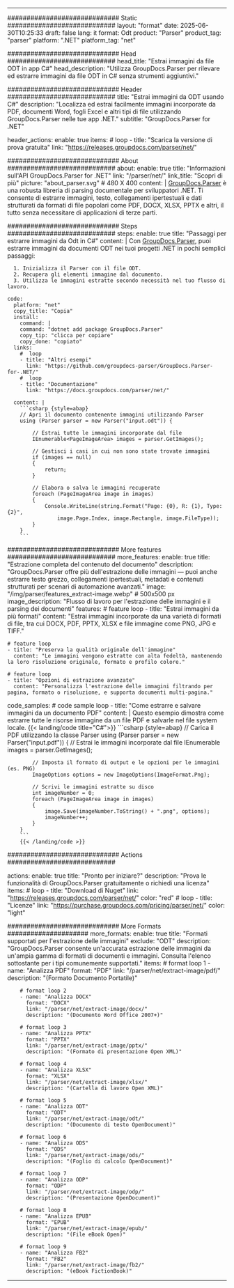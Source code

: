 


---
############################# Static ############################
layout: "format"
date:  2025-06-30T10:25:33
draft: false
lang: it
format: Odt
product: "Parser"
product_tag: "parser"
platform: ".NET"
platform_tag: "net"

############################# Head ############################
head_title: "Estrai immagini da file ODT in app C#"
head_description: "Utilizza GroupDocs.Parser per rilevare ed estrarre immagini da file ODT in C# senza strumenti aggiuntivi."

############################# Header ############################
title: "Estrai immagini da ODT usando C#" 
description: "Localizza ed estrai facilmente immagini incorporate da PDF, documenti Word, fogli Excel e altri tipi di file utilizzando GroupDocs.Parser nelle tue app .NET."
subtitle: "GroupDocs.Parser for .NET" 

header_actions:
  enable: true
  items:
    #  loop
    - title: "Scarica la versione di prova gratuita"
      link: "https://releases.groupdocs.com/parser/net/"
      
############################# About ############################
about:
    enable: true
    title: "Informazioni sull'API GroupDocs.Parser for .NET"
    link: "/parser/net/"
    link_title: "Scopri di più"
    picture: "about_parser.svg" # 480 X 400
    content: |
       [GroupDocs.Parser](/parser/net/) è una robusta libreria di parsing documentale per sviluppatori .NET. Ti consente di estrarre immagini, testo, collegamenti ipertestuali e dati strutturati da formati di file popolari come PDF, DOCX, XLSX, PPTX e altri, il tutto senza necessitare di applicazioni di terze parti.

############################# Steps ############################
steps:
    enable: true
    title: "Passaggi per estrarre immagini da Odt in C#"
    content: |
      Con [GroupDocs.Parser](/parser/net/), puoi estrarre immagini da documenti ODT nei tuoi progetti .NET in pochi semplici passaggi:
      
      1. Inizializza il Parser con il file ODT.
      2. Recupera gli elementi immagine dal documento.
      3. Utilizza le immagini estratte secondo necessità nel tuo flusso di lavoro.
   
    code:
      platform: "net"
      copy_title: "Copia"
      install:
        command: |
        command: "dotnet add package GroupDocs.Parser"
        copy_tip: "clicca per copiare"
        copy_done: "copiato"
      links:
        #  loop
        - title: "Altri esempi"
          link: "https://github.com/groupdocs-parser/GroupDocs.Parser-for-.NET/"
        #  loop
        - title: "Documentazione"
          link: "https://docs.groupdocs.com/parser/net/"
          
      content: |
        ```csharp {style=abap}
        // Apri il documento contenente immagini utilizzando Parser
        using (Parser parser = new Parser("input.odt")) {

            // Estrai tutte le immagini incorporate dal file
            IEnumerable<PageImageArea> images = parser.GetImages();

            // Gestisci i casi in cui non sono state trovate immagini
            if (images == null)
            {
                return;
            }

            // Elabora o salva le immagini recuperate
            foreach (PageImageArea image in images)
            {
                Console.WriteLine(string.Format("Page: {0}, R: {1}, Type: {2}", 
                    image.Page.Index, image.Rectangle, image.FileType));
            }
        }
        ```  

############################# More features ############################
more_features:
  enable: true
  title: "Estrazione completa del contenuto del documento"
  description: "GroupDocs.Parser offre più dell'estrazione delle immagini — puoi anche estrarre testo grezzo, collegamenti ipertestuali, metadati e contenuti strutturati per scenari di automazione avanzati."
  image: "/img/parser/features_extract-image.webp" # 500x500 px
  image_description: "Flusso di lavoro per l'estrazione delle immagini e il parsing dei documenti"
  features:
    # feature loop
    - title: "Estrai immagini da più formati"
      content: "Estrai immagini incorporate da una varietà di formati di file, tra cui DOCX, PDF, PPTX, XLSX e file immagine come PNG, JPG e TIFF."

    # feature loop
    - title: "Preserva la qualità originale dell'immagine"
      content: "Le immagini vengono estratte con alta fedeltà, mantenendo la loro risoluzione originale, formato e profilo colore."

    # feature loop
    - title: "Opzioni di estrazione avanzate"
      content: "Personalizza l'estrazione delle immagini filtrando per pagina, formato o risoluzione, e supporta documenti multi-pagina."
      
  code_samples:
    # code sample loop
    - title: "Come estrarre e salvare immagini da un documento PDF"
      content: |
        Questo esempio dimostra come estrarre tutte le risorse immagine da un file PDF e salvarle nel file system locale.
        {{< landing/code title="C#">}}
        ```csharp {style=abap}
        //  Carica il PDF utilizzando la classe Parser
        using (Parser parser = new Parser("input.pdf"))
        {
            // Estrai le immagini incorporate dal file
            IEnumerable<PageImageArea> images = parser.GetImages();

            // Imposta il formato di output e le opzioni per le immagini (es. PNG)
            ImageOptions options = new ImageOptions(ImageFormat.Png);

            // Scrivi le immagini estratte su disco
            int imageNumber = 0;
            foreach (PageImageArea image in images)
            {
                image.Save(imageNumber.ToString() + ".png", options);
                imageNumber++;
            }
        }
        ```
        {{< /landing/code >}}


############################# Actions ############################

actions:
  enable: true
  title: "Pronto per iniziare?"
  description: "Prova le funzionalità di GroupDocs.Parser gratuitamente o richiedi una licenza"
  items:
    #  loop
    - title: "Download di Nuget"
      link: "https://releases.groupdocs.com/parser/net/"
      color: "red"
        #  loop
    - title: "Licenze"
      link: "https://purchase.groupdocs.com/pricing/parser/net/"
      color: "light"


############################# More Formats #####################
more_formats:
    enable: true
    title: "Formati supportati per l'estrazione delle immagini"
    exclude: "ODT"
    description: "GroupDocs.Parser consente un'accurata estrazione delle immagini da un'ampia gamma di formati di documenti e immagini. Consulta l'elenco sottostante per i tipi comunemente supportati."
    items: 
        # format loop 1
        - name: "Analizza PDF"
          format: "PDF"
          link: "/parser/net/extract-image/pdf/"
          description: "(Formato Documento Portatile)"
          
        # format loop 2
        - name: "Analizza DOCX"
          format: "DOCX"
          link: "/parser/net/extract-image/docx/"
          description: "(Documento Word Office 2007+)"
          
        # format loop 3
        - name: "Analizza PPTX"
          format: "PPTX"
          link: "/parser/net/extract-image/pptx/"
          description: "(Formato di presentazione Open XML)"
          
        # format loop 4
        - name: "Analizza XLSX"
          format: "XLSX"
          link: "/parser/net/extract-image/xlsx/"
          description: "(Cartella di lavoro Open XML)"
          
        # format loop 5
        - name: "Analizza ODT"
          format: "ODT"
          link: "/parser/net/extract-image/odt/"
          description: "(Documento di testo OpenDocument)"
          
        # format loop 6
        - name: "Analizza ODS"
          format: "ODS"
          link: "/parser/net/extract-image/ods/"
          description: "(Foglio di calcolo OpenDocument)"
          
        # format loop 7
        - name: "Analizza ODP"
          format: "ODP"
          link: "/parser/net/extract-image/odp/"
          description: "(Presentazione OpenDocument)"
          
        # format loop 8
        - name: "Analizza EPUB"
          format: "EPUB"
          link: "/parser/net/extract-image/epub/"
          description: "(File eBook Open)"
          
        # format loop 9
        - name: "Analizza FB2"
          format: "FB2"
          link: "/parser/net/extract-image/fb2/"
          description: "(eBook FictionBook)"
         
          

---